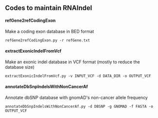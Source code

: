 ## Codes to maintain RNAIndel

#### refGene2refCodingExon
Make a coding exon database in BED format
```
refGene2refCodingExon.py -r refGene.txt
```

#### extractExonicIndelFromVcf
Make an exonic indel database in VCF format (mostly to reduce the database size)
```
extractExonicIndelFromVcf.py -v INPUT_VCF -d DATA_DIR -o OUTPUT_VCF
```

#### annotateDbSnpIndelsWithNonCancerAf
Annotate dbSNP database with gnomAD's non-cancer allele frequency
```
annotateDbSnpIndelsWithNonCancerAf.py -d DBSNP -g GNOMAD -f FASTA -o OUTPUT_VCF
```

